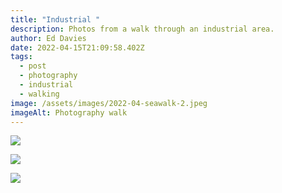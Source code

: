 ```yaml
---
title: "Industrial "
description: Photos from a walk through an industrial area.
author: Ed Davies
date: 2022-04-15T21:09:58.402Z
tags:
  - post
  - photography
  - industrial
  - walking
image: /assets/images/2022-04-seawalk-2.jpeg
imageAlt: Photography walk
---
```

![](/assets/images/2022-04-seawalk-4.jpeg)

![](/assets/images/2022-04-seawalk-1.jpeg)

![](/assets/images/2022-04-seawalk-5.jpg)
